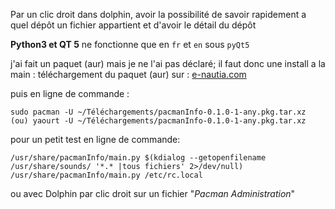 Par un clic droit dans dolphin, avoir la possibilité de savoir rapidement a quel dépôt un fichier appartient et d'avoir le détail du dépôt

**Python3 et QT 5**
ne fonctionne que en `fr` et `en` sous `pyQt5`

j'ai fait un paquet (aur) mais je ne l'ai pas déclaré; il faut donc une install a la main :
téléchargement du paquet (aur) sur : 
[e-nautia.com](https://e-nautia.com/manjarofrance/disk/espace%20upload/InfoPacmanAsSu.kde/pacmanInfo-0.1.0-1-any.pkg.tar.xz)

puis en ligne de commande :
```[bash]
sudo pacman -U ~/Téléchargements/pacmanInfo-0.1.0-1-any.pkg.tar.xz
(ou) yaourt -U ~/Téléchargements/pacmanInfo-0.1.0-1-any.pkg.tar.xz
```

pour un petit test en ligne de commande:
```[bash]
/usr/share/pacmanInfo/main.py $(kdialog --getopenfilename /usr/share/sounds/ '*.* |tous fichiers' 2>/dev/null)
/usr/share/pacmanInfo/main.py /etc/rc.local
```

ou avec Dolphin par clic droit sur un fichier "*Pacman Administration*"